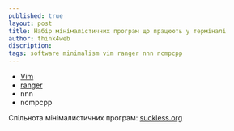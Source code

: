 ```yaml
---
published: true
layout: post
title: Набір мінімалістичних програм що працюють у терміналі
author: think4web
discription:
tags: software minimalism vim ranger nnn ncmpcpp
---
```


- [Vim](/tag/vim/)
- [ranger](/ranger/)
- nnn
- ncmpcpp

Спільнота мінімалистичних програм: [suckless.org](https://suckless.org/)
